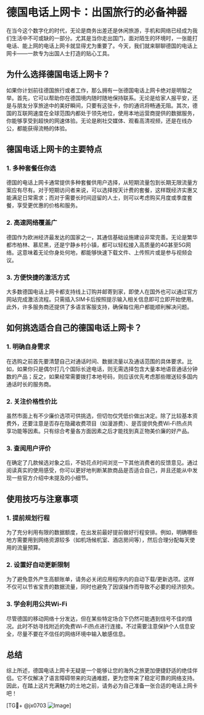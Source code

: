 # 德国电话上网卡：出国旅行的必备神器

在当今这个数字化的时代，无论是商务出差还是休闲旅游，手机和网络已经成为我们生活中不可或缺的一部分。尤其是当你走出国门，面对陌生的环境时，一张能打电话、能上网的电话上网卡就显得尤为重要了。今天，我们就来聊聊德国的电话上网卡——一款专为出国人士打造的贴心工具。

## 为什么选择德国电话上网卡？

如果你计划前往德国旅行或者工作，那么拥有一张德国电话上网卡绝对是明智之举。首先，它可以帮助你在德国境内随时随地保持联系。无论是给家人报平安，还是与朋友分享旅途中的美好瞬间，只要有这张卡，你的通讯将畅通无阻。其次，德国的互联网速度在全球范围内都处于领先地位，使用本地运营商提供的数据服务，你能够享受到超快的网速体验。无论是刷社交媒体、观看高清视频，还是在线办公，都能获得流畅的体验。

## 德国电话上网卡的主要特点

### 1. 多种套餐任你选
德国的电话上网卡通常提供多种套餐供用户选择，从短期流量包到长期无限流量方案应有尽有。对于短期访问者来说，可以选择按天计费的套餐，这样既经济实惠又能满足日常需求；而对于需要长时间逗留的人士，则可以考虑购买月度或季度套餐，享受更优惠的价格和服务。

### 2. 高速网络覆盖广
德国作为欧洲经济最发达的国家之一，其通信基础设施建设非常完善。无论是繁华都市柏林、慕尼黑，还是宁静乡村小镇，都可以轻松接入高质量的4G甚至5G网络。这意味着无论你身处何地，都能够快速下载文件、上传照片或是参与视频会议。

### 3. 方便快捷的激活方式
大多数德国电话上网卡都支持线上订购并邮寄到家，即使人在国外也可以通过官方网站完成激活流程。只需插入SIM卡后按照提示输入相关信息即可立即开始使用。此外，许多服务商还提供了多语言客服支持，确保每位用户都能顺利解决问题。

## 如何挑选适合自己的德国电话上网卡？

### 1. 明确自身需求
在选购之前首先要清楚自己对通话时间、数据流量以及通话范围的具体要求。比如，如果你只是偶尔打几个国际长途电话，则无需选择包含大量本地语音通话分钟数的产品；反之，如果经常需要拨打本地号码，则应该优先考虑那些赠送较多国内通话时长的服务商。

### 2. 关注价格性价比
虽然市面上有不少廉价选项可供挑选，但切勿仅凭低价做出决定。除了比较基本资费外，还要注意是否存在隐藏收费项目（如漫游费）、是否提供免费Wi-Fi热点共享功能等因素。只有综合考量各方面因素之后才能找到真正物美价廉的好产品。

### 3. 查阅用户评价
在确定了几款候选对象之后，不妨花点时间浏览一下其他消费者的反馈意见。通过阅读真实的使用感受，你可以更好地判断某款商品是否适合自己，并且还能从中发现一些官方介绍中未提及的小细节。

## 使用技巧与注意事项

### 1. 提前规划行程
为了充分利用有限的数据额度，在出发前最好提前做好行程安排。例如，明确哪些地方需要用到网络资源较多（如机场候机室、酒店房间等），然后合理分配每天使用的流量预算。

### 2. 设置好自动更新限制
为了避免意外产生高额账单，请务必关闭应用程序内的自动下载/更新选项。这样不仅可以节省宝贵的数据流量，同时也避免了因误操作而导致不必要的经济损失。

### 3. 学会利用公共Wi-Fi
尽管德国的移动网络十分发达，但在某些特定场合下仍然可能遇到信号不佳的情况。此时不妨寻找附近的免费Wi-Fi热点进行连接。不过需要注意保护个人信息安全，尽量不要在不信任的网络环境中输入敏感信息。

## 总结

综上所述，德国电话上网卡无疑是一个能够让您的海外之旅更加便捷舒适的绝佳伴侣。它不仅解决了语言障碍带来的沟通难题，更为您带来了稳定可靠的网络支持。因此，在踏上这片充满魅力的土地之前，请务必为自己准备一张合适的电话上网卡吧！

[TG💪+ @jx0703 ![Image](https://github.com/user-attachments/assets/dbca1d08-cadb-493c-b0ec-ad6f7a83f270)]